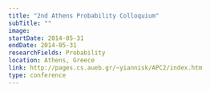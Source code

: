 ```yaml
---
title: "2nd Athens Probability Colloquium"
subTitle: ""
image:
startDate: 2014-05-31
endDate: 2014-05-31
researchFields: Probability
location: Athens, Greece
link: http://pages.cs.aueb.gr/~yiannisk/APC2/index.htm
type: conference
---
```

